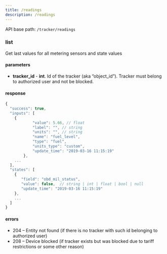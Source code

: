 ```yaml
---
title: /readings
description: /readings
---
```


API base path: `/tracker/readings`

### list
Get last values for all metering sensors and state values

#### parameters
* **tracker_id** - **int**. Id of the tracker (aka “object_id”). Tracker must belong to authorized user and not be blocked.

#### response
```js
{
  "success": true,
  "inputs": [
    {
            "value": 5.66, // float
            "label": "", // string
            "units": "", // string
            "name": "fuel_level",
            "type": "fuel",
            "units_type": "custom",
            "update_time": "2019-03-16 11:15:19"
        },
    ...
  ],
  "states": [
    {
       "field": "obd_mil_status",
       "value": false,  // string | int | float | bool | null
       "update_time": "2019-03-16 11:15:19"
    },
    ...
  ]
}
```

#### errors
*   204 – Entity not found (if there is no tracker with such id belonging to authorized user)
*   208 – Device blocked (if tracker exists but was blocked due to tariff restrictions or some other reason)

